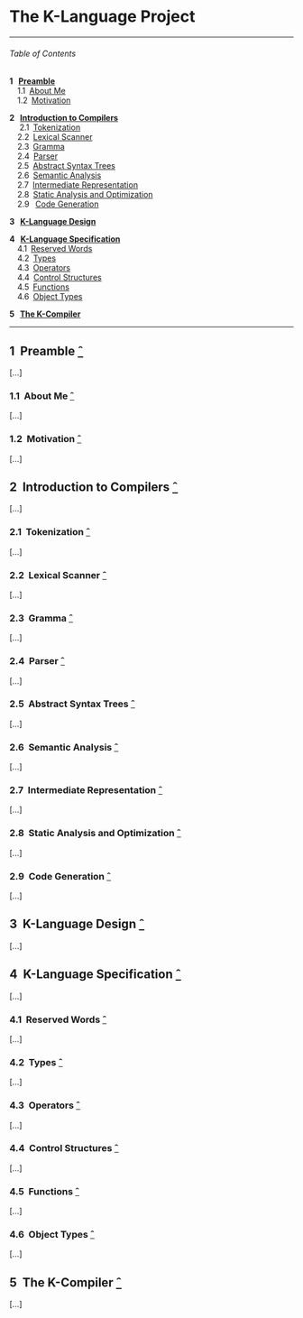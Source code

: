 # The K-Language Project

---
###### Table of Contents

__1&nbsp;&nbsp; [Preamble](#1-preamble-ˆ)__  
&ensp;&ensp;1.1&ensp;[About Me](#11-about-me-ˆ)  
&ensp;&ensp;1.2&ensp;[Motivation](#12-motivation-ˆ)  

__2&nbsp;&nbsp; [Introduction to Compilers](#2-introduction-to-compilers-ˆ)__  
&ensp;&ensp; 2.1&ensp;[Tokenization](#21-tokenization-ˆ)  
&ensp;&ensp;2.2&ensp;[Lexical Scanner](#22-lexical-scanner-ˆ)  
&ensp;&ensp;2.3&ensp;[Gramma](#23-gramma-ˆ)  
&ensp;&ensp;2.4&ensp;[Parser](#24-parser-ˆ)  
&ensp;&ensp;2.5&ensp;[Abstract Syntax Trees](#25-abstract-syntax-trees-ˆ)  
&ensp;&ensp;2.6&ensp;[Semantic Analysis](#26-semantic-analysis-ˆ)  
&ensp;&ensp;2.7&ensp;[Intermediate Representation](#27-intermediate-representation-ˆ)  
&ensp;&ensp;2.8&ensp;[Static Analysis and Optimization](#28-static-analysis-and-optimization-ˆ)  
&ensp;&ensp;2.9&ensp; [Code Generation](#29-code-generation-ˆ)  

__3&nbsp;&nbsp; [K-Language Design](#3-k-language-design-ˆ)__  

__4&nbsp;&nbsp; [K-Language Specification](#4-k-language-specification-ˆ)__  
&ensp;&ensp;4.1&ensp;[Reserved Words](#41-reserved-words-ˆ)  
&ensp;&ensp;4.2&ensp;[Types](#42-types-ˆ)  
&ensp;&ensp;4.3&ensp;[Operators](#43-operators-ˆ)  
&ensp;&ensp;4.4&ensp;[Control Structures](#44-control-structures-ˆ)  
&ensp;&ensp;4.5&ensp;[Functions](#45-functions-ˆ)  
&ensp;&ensp;4.6&ensp;[Object Types](#46-object-types-ˆ)  

__5&nbsp;&nbsp; [The K-Compiler](#5-the-k-compiler-ˆ)__

---

## 1&nbsp; Preamble [&#710;](#table-of-contents)
[...]

### 1.1&nbsp; About Me [&#710;](#table-of-contents)
[...]

### 1.2&nbsp; Motivation [&#710;](#table-of-contents)
[...]

## 2&nbsp; Introduction to Compilers [&#710;](#table-of-contents)
[...]

### 2.1&nbsp; Tokenization [&#710;](#table-of-contents)
[...]

### 2.2&nbsp; Lexical Scanner [&#710;](#table-of-contents)
[...]

### 2.3&nbsp; Gramma [&#710;](#table-of-contents)
[...]

### 2.4&nbsp; Parser [&#710;](#table-of-contents)
[...]

### 2.5&nbsp; Abstract Syntax Trees [&#710;](#table-of-contents)
[...]

### 2.6&nbsp; Semantic Analysis [&#710;](#table-of-contents)
[...]

### 2.7&nbsp; Intermediate Representation [&#710;](#table-of-contents)
[...]

### 2.8&nbsp; Static Analysis and Optimization [&#710;](#table-of-contents)
[...]

### 2.9&nbsp; Code Generation [&#710;](#table-of-contents)
[...]


## 3&nbsp; K-Language Design [&#710;](#table-of-contents)
[...]

## 4&nbsp; K-Language Specification [&#710;](#table-of-contents)
[...]

### 4.1&nbsp; Reserved Words [&#710;](#table-of-contents)
[...]

### 4.2&nbsp; Types [&#710;](#table-of-contents)
[...]

### 4.3&nbsp; Operators [&#710;](#table-of-contents)
[...]

### 4.4&nbsp; Control Structures [&#710;](#table-of-contents)
[...]

### 4.5&nbsp; Functions [&#710;](#table-of-contents)
[...]

### 4.6&nbsp; Object Types [&#710;](#table-of-contents)
[...]


## 5&nbsp; The K-Compiler [&#710;](#table-of-contents)
[...]
